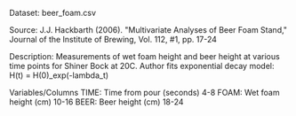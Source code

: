Dataset: beer_foam.csv

Source: J.J. Hackbarth (2006). "Multivariate Analyses of Beer Foam Stand,"
Journal of the Institute of Brewing, Vol. 112, #1, pp. 17-24

Description: Measurements of wet foam height and beer height at various
time points for Shiner Bock at 20C. Author fits exponential decay model:
H(t) = H(0)_exp(-lambda_t)

Variables/Columns
TIME: Time from pour (seconds)  4-8
FOAM: Wet foam height (cm)  10-16
BEER: Beer height (cm)    18-24
